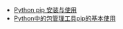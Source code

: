 - [Python pip 安装与使用](https://www.runoob.com/w3cnote/python-pip-install-usage.html)
- [Python中的包管理工具pip的基本使用 ](https://www.cnblogs.com/wenxuehai/p/14298160.html)
